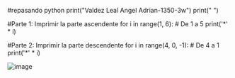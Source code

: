#repasando python
print("Valdez Leal Angel Adrian-1350-3w")
print(" ")


#Parte 1: Imprimir la parte ascendente
for i in range(1, 6):  # De 1 a 5
    print('*' * i)

#Parte 2: Imprimir la parte descendente
for i in range(4, 0, -1):  # De 4 a 1
    print('*' * i)

![image](https://github.com/user-attachments/assets/3cc7c138-f921-4db7-b53e-8f2b66a2fc34)
